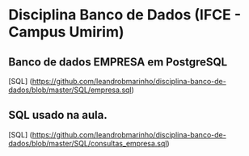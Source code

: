 # Disciplina Banco de Dados (IFCE - Campus Umirim)

## Banco de dados EMPRESA em PostgreSQL

[SQL] (https://github.com/leandrobmarinho/disciplina-banco-de-dados/blob/master/SQL/empresa.sql)

## SQL usado na aula. 
[SQL] (https://github.com/leandrobmarinho/disciplina-banco-de-dados/blob/master/SQL/consultas_empresa.sql)